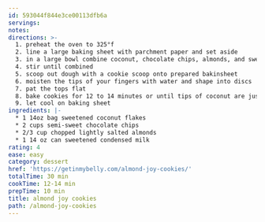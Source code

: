 ```yaml
---
id: 593044f844e3ce00113dfb6a
servings:
notes:
directions: >-
  1. preheat the oven to 325°f
  2. line a large baking sheet with parchment paper and set aside
  3. in a large bowl combine coconut, chocolate chips, almonds, and sweetened condensed milk
  4. stir until combined
  5. scoop out dough with a cookie scoop onto prepared bakinsheet
  6. moisten the tips of your fingers with water and shape into discs
  7. pat the tops flat
  8. bake cookies for 12 to 14 minutes or until tips of coconut are just starting to turn golden brown
  9. let cool on baking sheet
ingredients: |-
  * 1 14oz bag sweetened coconut flakes
  * 2 cups semi-sweet chocolate chips
  * 2/3 cup chopped lightly salted almonds
  * 1 14 oz can sweetened condensed milk
rating: 4
ease: easy
category: dessert
href: 'https://getinmybelly.com/almond-joy-cookies/'
totalTime: 30 min
cookTime: 12-14 min
prepTime: 10 min
title: almond joy cookies
path: /almond-joy-cookies
---
```

